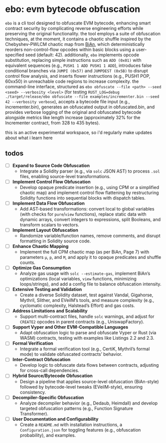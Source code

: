 # ebo: evm bytecode obfuscation

`ebo` is a cli tool designed to obfuscate EVM bytecode, enhancing smart contract security by complicating reverse engineering efforts while preserving the original functionality. the tool employs a suite of obfuscation techniques, at the moment, it contains a chaotic shuffle inspired by the Chebyshev-PWLCM chaotic map from [BiAn](https://yanxiao6.github.io/papers/BiAn.pdf), which deterministically reorders non-control-flow opcodes within basic blocks using a user-specified seed (default: 42). additionally, `ebo` implements opcode substitution, replacing simple instructions such as `ADD (0x01)` with equivalent sequences (e.g., `PUSH1 1 ADD PUSH1 1 ADD`), introduces false conditional branches via `JUMPI (0x57)` and `JUMPDEST (0x5B)` to disrupt control flow analysis, and inserts flower instructions (e.g., PUSH1 <random> POP, 60xx50) in unreachable code regions to increase complexity. the command-line interface, structured as `ebo obfuscate --file <path> --seed <seed> --verbosity <level>` (for testing `RUST_LOG=debug ./target/release/ebo obfuscate --file examples/incrementer.bin --seed 42 --verbosity verbose`), accepts a bytecode file input (e.g., incrementer.bin), generates an obfuscated output in obfuscated.bin, and provides verbose logging of the original and obfuscated bytecode alongside metrics like length increase (approximately 32% for the Incrementer contract, from 328 to 435 bytes).

this is an active experimental workspace, so i'd regularly make updates about what i learn here

## todos

- [ ] **Expand to Source Code Obfuscation**
  - Integrate a Solidity parser (e.g., via `solc` JSON AST) to process `.sol` files, enabling source-level transformations.
- [ ] **Implement Control Flow Obfuscation**
  - Develop opaque predicate insertion (e.g., using CPM or a simplified chaotic map) and implement control flow flattening by restructuring Solidity functions into sequential blocks with dispatch tables.
- [ ] **Implement Data Flow Obfuscation**
  - Add AST-based transformations: convert local to global variables (with checks for `pure`/`view` functions), replace static data with dynamic arrays, convert integers to expressions, split Booleans, and transform scalars to vectors.
- [ ] **Implement Layout Obfuscation**
  - Randomize variable/function names, remove comments, and disrupt formatting in Solidity source code.
- [ ] **Enhance Chaotic Mapping**
  - Implement the full CPM chaotic map (as per BiAn, Page 7) with parameters `μ`, `p`, and `M`, and apply it to opaque predicates and shuffle counts.
- [ ] **Optimize Gas Consumption**
  - Analyze gas usage with `solc --estimate-gas`, implement BiAn’s optimizations (local variables, `view` functions, minimizing loops/strings), and add a config file to balance obfuscation intensity.
- [ ] **Extensive Testing and Validation**
  - Create a diverse Solidity dataset, test against Vandal, Gigahorse, Mythril, Slither, and EVeilM’s tools, and measure complexity (e.g., cyclomatic complexity, Halstead’s Effort) and gas costs.
- [ ] **Address Limitations and Scalability**
  - Support multi-contract files, handle `solc` warnings, and adjust for `CREATE2` opcodes in parent contracts (e.g., UniswapFactory).
- [ ] **Support Vyper and Other EVM-Compatible Languages**
  - Adapt obfuscation logic to parse and obfuscate Vyper or Rust (via WASM) contracts, testing with examples like Listings 2.2 and 2.3.
- [ ] **Formal Verification**
  - Integrate a formal verification tool (e.g., CertiK, Mythril’s formal mode) to validate obfuscated contracts’ behavior.
- [ ] **Inter-Contract Obfuscation**
  - Develop logic to obfuscate data flows between contracts, adjusting for cross-call dependencies.
- [ ] **Hybrid Source/Bytecode Obfuscation**
  - Design a pipeline that applies source-level obfuscation (BiAn-style) followed by bytecode-level tweaks (EVeilM-style), ensuring consistency.
- [ ] **Decompiler-Specific Obfuscation**
  - Analyze decompiler behavior (e.g., Dedaub, Heimdall) and develop targeted obfuscation patterns (e.g., Function Signature Transformer).
- [ ] **User Documentation and Configurability**
  - Create a `README.md` with installation instructions, a `Configuration.json` for toggling features (e.g., obfuscation probability), and examples.
